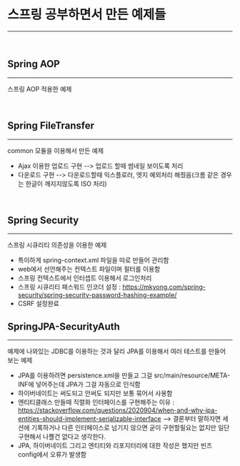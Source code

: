 # 스프링 공부하면서 만든 예제들
---

&nbsp;
&nbsp;
&nbsp;

## Spring AOP
---
  스프링 AOP 적용한 예제



&nbsp;
&nbsp;
&nbsp;

## Spring FileTransfer
---
  common 모듈을 이용해서 만든 예제
  - Ajax 이용한 업로드 구현 --> 업로드 할때 썸네일 보이도록 처리
  - 다운로드 구현 --> 다운로드할때 익스플로러, 엣지 예외처리 해줬음(크롬 같은 경우는 한글이 깨지지않도록 ISO 처리)



&nbsp;
&nbsp;
&nbsp;


## Spring Security
---
  스프링 시큐리티 의존성을 이용한 예제
  - 특이하게 spring-context.xml 파일을 따로 만들어 관리함
  - web에서 선언해주는 컨텍스트 파일이며 필터를 이용함
  - 스프링 컨텍스트에서 인터셉트 이용해서 로그인처리
  - 스프링 시큐리티 패스워드 인코더 설정 :  <https://mkyong.com/spring-security/spring-security-password-hashing-example/>
  - CSRF 설정완료


## SpringJPA-SecurityAuth
---
  예제에 나와있는 JDBC를 이용하는 것과 달리 JPA를 이용해서 여러 테스트를 만들어 보는 예제
  - JPA를 이용하려면 persistence.xml을 만들고 그걸 src/main/resource/META-INF에 넣어주는데 JPA가 그걸 자동으로 인식함
  - 하이버네이트는 써도되고 안써도 되지만 보통 묶어서 사용함
  - 엔티티클래스 만들때 직렬화 인터페이스를 구현해주는 이유 : <https://stackoverflow.com/questions/2020904/when-and-why-jpa-entities-should-implement-serializable-interface> --> 결론부터 말하자면 세션에 기록하거나 다른 인터페이스로 넘기지 않으면 굳이 구현할필요는 없지만 일단 구현해서 나쁠건 없다고 생각한다.
  - JPA, 하이버네이트 그리고 엔티티와 리포지터리에 대한 작성은 했지만 빈즈 config에서 오류가 발생함